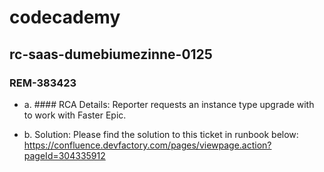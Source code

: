 # codecademy
## rc-saas-dumebiumezinne-0125

### **REM-383423**

- a. #### RCA Details:
Reporter requests an instance type upgrade with to work with Faster Epic.

- b. Solution:
Please find the solution to this ticket in runbook below:
https://confluence.devfactory.com/pages/viewpage.action?pageId=304335912
